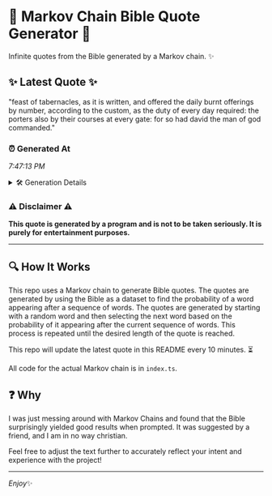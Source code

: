# 📖 Markov Chain Bible Quote Generator 📖

Infinite quotes from the Bible generated by a Markov chain. ✨

## ✨ Latest Quote ✨
"feast of tabernacles, as it is written, and offered the daily burnt offerings by number, according to the custom, as the duty of every day required: the porters also by their courses at every gate: for so had david the man of god commanded."

### ⏰ Generated At
*7:47:13 PM*

<details>
    <summary>🛠️ Generation Details</summary>
    <p>
        <strong>🌱 Seed:</strong> feast<br>
        <strong>🔄 Iterations:</strong> 43<br>
        <strong>📜 Context History:</strong><br>[ feast ]: of<br>[ feast, of ]: tabernacles,<br>[ feast, of, tabernacles, ]: as<br>[ feast, of, tabernacles,, as ]: it<br>[ feast, of, tabernacles,, as, it ]: is<br>[ feast, of, tabernacles,, as, it, is ]: written,<br>[ of, tabernacles,, as, it, is, written, ]: and<br>[ tabernacles,, as, it, is, written,, and ]: offered<br>[ as, it, is, written,, and, offered ]: the<br>[ it, is, written,, and, offered, the ]: daily<br>[ is, written,, and, offered, the, daily ]: burnt<br>[ written,, and, offered, the, daily, burnt ]: offerings<br>[ and, offered, the, daily, burnt, offerings ]: by<br>[ offered, the, daily, burnt, offerings, by ]: number,<br>[ the, daily, burnt, offerings, by, number, ]: according<br>[ daily, burnt, offerings, by, number,, according ]: to<br>[ burnt, offerings, by, number,, according, to ]: the<br>[ offerings, by, number,, according, to, the ]: custom,<br>[ by, number,, according, to, the, custom, ]: as<br>[ number,, according, to, the, custom,, as ]: the<br>[ according, to, the, custom,, as, the ]: duty<br>[ to, the, custom,, as, the, duty ]: of<br>[ the, custom,, as, the, duty, of ]: every<br>[ custom,, as, the, duty, of, every ]: day<br>[ as, the, duty, of, every, day ]: required:<br>[ the, duty, of, every, day, required: ]: the<br>[ duty, of, every, day, required:, the ]: porters<br>[ of, every, day, required:, the, porters ]: also<br>[ every, day, required:, the, porters, also ]: by<br>[ day, required:, the, porters, also, by ]: their<br>[ required:, the, porters, also, by, their ]: courses<br>[ the, porters, also, by, their, courses ]: at<br>[ porters, also, by, their, courses, at ]: every<br>[ also, by, their, courses, at, every ]: gate:<br>[ by, their, courses, at, every, gate: ]: for<br>[ their, courses, at, every, gate:, for ]: so<br>[ courses, at, every, gate:, for, so ]: had<br>[ at, every, gate:, for, so, had ]: david<br>[ every, gate:, for, so, had, david ]: the<br>[ gate:, for, so, had, david, the ]: man<br>[ for, so, had, david, the, man ]: of<br>[ so, had, david, the, man, of ]: god<br>[ had, david, the, man, of, god ]: commanded.<br>
    </p>
</details>

### ⚠️ Disclaimer ⚠️
**This quote is generated by a program and is not to be taken seriously. It is purely for entertainment purposes.**

---

## 🔍 How It Works

This repo uses a Markov chain to generate Bible quotes. The quotes are generated by using the Bible as a dataset to find the probability of a word appearing after a sequence of words. The quotes are generated by starting with a random word and then selecting the next word based on the probability of it appearing after the current sequence of words. This process is repeated until the desired length of the quote is reached.

This repo will update the latest quote in this README every 10 minutes. ⏳

All code for the actual Markov chain is in `index.ts`.

## ❓ Why

I was just messing around with Markov Chains and found that the Bible surprisingly yielded good results when prompted. 
It was suggested by a friend, and I am in no way christian.

Feel free to adjust the text further to accurately reflect your intent and experience with the project!

---

*Enjoy*✨
